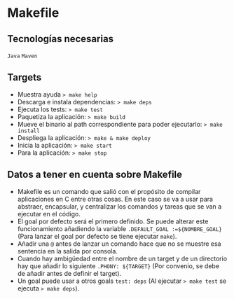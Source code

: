 # Makefile

## Tecnologías necesarias
`Java` `Maven`

## Targets
* Muestra ayuda `> make help`
* Descarga e instala dependencias: `> make deps`
* Ejecuta los tests: `> make test`
* Paquetiza la aplicación: `> make build`
* Mueve el binario al path correspondiente para poder ejecutarlo: `> make install`
* Despliega la aplicación: `> make & make deploy`
* Inicia la aplicación: `> make start`
* Para la aplicación: `> make stop`

## Datos a tener en cuenta sobre Makefile
* Makefile es un comando que salió con el propósito de compilar aplicaciones en C entre otras cosas. En este caso se va a usar para abstraer, encapsular, y centralizar los comandos y tareas que se van a ejecutar en el código.
* El goal por defecto será el primero definido. Se puede alterar este funcionamiento añadiendo la variable `.DEFAULT_GOAL :=${NOMBRE_GOAL}` (Para lanzar el goal por defecto se tiene ejecutar `make`).
* Añadir una `@` antes de lanzar un comando hace que no se muestre esa sentencia en la salida por consola.
* Cuando hay ambigüedad entre el nombre de un target y de un directorio hay que añadir lo siguiente `.PHONY: ${TARGET}` (Por convenio, se debe de añadir antes de definir el target).
* Un goal puede usar a otros goals `test: deps` (Al ejecutar `> make test` se ejecuta `> make deps`).

